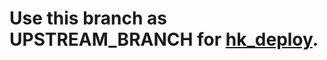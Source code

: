 # Use this branch as UPSTREAM_BRANCH for [hk_deploy](https://gitlab.com/Dawn-India/Z-Mirror/-/tree/hk_deploy?ref_type=heads).
